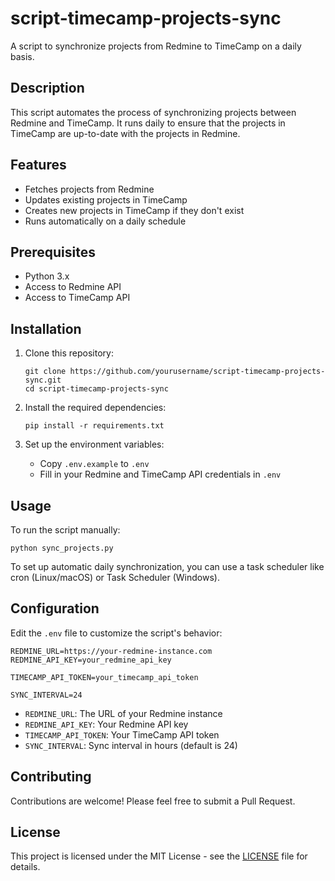 
# script-timecamp-projects-sync

A script to synchronize projects from Redmine to TimeCamp on a daily basis.

## Description

This script automates the process of synchronizing projects between Redmine and TimeCamp. It runs daily to ensure that the projects in TimeCamp are up-to-date with the projects in Redmine.

## Features

- Fetches projects from Redmine
- Updates existing projects in TimeCamp
- Creates new projects in TimeCamp if they don't exist
- Runs automatically on a daily schedule

## Prerequisites

- Python 3.x
- Access to Redmine API
- Access to TimeCamp API

## Installation

1. Clone this repository:
   ```
   git clone https://github.com/yourusername/script-timecamp-projects-sync.git
   cd script-timecamp-projects-sync
   ```

2. Install the required dependencies:
   ```
   pip install -r requirements.txt
   ```

3. Set up the environment variables:
   - Copy `.env.example` to `.env`
   - Fill in your Redmine and TimeCamp API credentials in `.env`

## Usage

To run the script manually:

```
python sync_projects.py
```

To set up automatic daily synchronization, you can use a task scheduler like cron (Linux/macOS) or Task Scheduler (Windows).

## Configuration

Edit the `.env` file to customize the script's behavior:

```
REDMINE_URL=https://your-redmine-instance.com
REDMINE_API_KEY=your_redmine_api_key

TIMECAMP_API_TOKEN=your_timecamp_api_token

SYNC_INTERVAL=24
```

- `REDMINE_URL`: The URL of your Redmine instance
- `REDMINE_API_KEY`: Your Redmine API key
- `TIMECAMP_API_TOKEN`: Your TimeCamp API token
- `SYNC_INTERVAL`: Sync interval in hours (default is 24)

## Contributing

Contributions are welcome! Please feel free to submit a Pull Request.

## License

This project is licensed under the MIT License - see the [LICENSE](LICENSE) file for details.